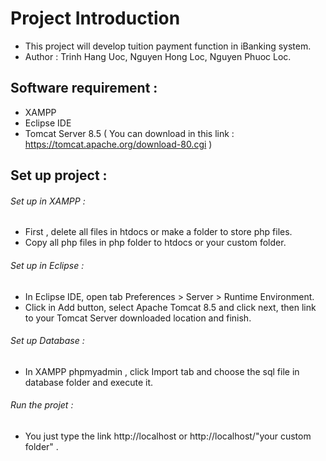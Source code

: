# Project Introduction
- This project will develop tuition payment function in iBanking system.
- Author : Trinh Hang Uoc, Nguyen Hong Loc, Nguyen Phuoc Loc.

## Software requirement :
- XAMPP
- Eclipse IDE
- Tomcat Server 8.5 ( You can download in this link : https://tomcat.apache.org/download-80.cgi )

## Set up project :
###### Set up in XAMPP :
- First , delete all files in htdocs or make a folder to store php files.
- Copy all php files in php folder to htdocs or your custom folder.

###### Set up in Eclipse :
- In Eclipse IDE, open tab Preferences > Server > Runtime Environment.
- Click in Add button, select Apache Tomcat 8.5 and click next, then link to your Tomcat Server downloaded location and finish.

###### Set up Database :
- In XAMPP phpmyadmin , click Import tab and choose the sql file in database folder and execute it.

###### Run the projet :
- You just type the link http://localhost or http://localhost/"your custom folder" .
